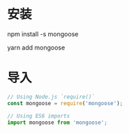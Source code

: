 # 安装
npm install -s mongoose

yarn add mongoose

# 导入
```js
// Using Node.js `require()`
const mongoose = require('mongoose');

// Using ES6 imports
import mongoose from 'mongoose';
```